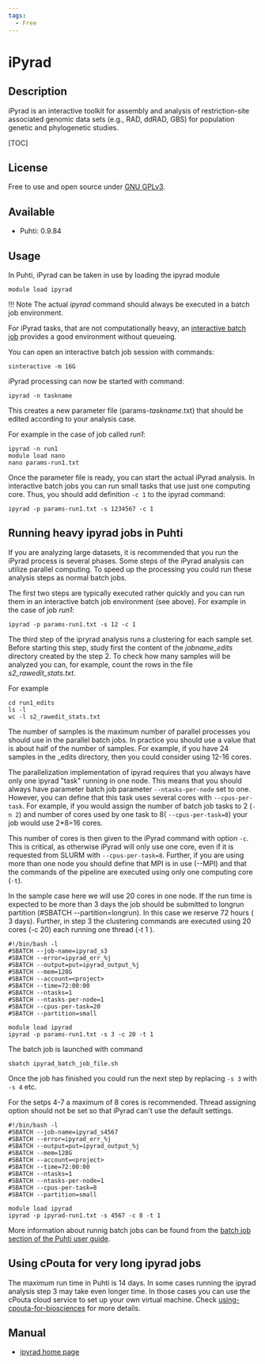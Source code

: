 ```yaml
---
tags:
  - Free
---
```


# iPyrad

## Description

iPyrad is an interactive toolkit for assembly and analysis of restriction-site associated genomic data sets (e.g., RAD, ddRAD, GBS) for population genetic and phylogenetic studies.

[TOC]

## License

Free to use and open source under [GNU GPLv3](https://www.gnu.org/licenses/gpl-3.0.html).

## Available

-   Puhti:  0.9.84


## Usage

In Puhti, iPyrad can be taken in use by loading the ipyrad module

```text
module load ipyrad
```

!!! Note
    The actual _ipyrad_ command should always be executed in a batch job environment.

For iPyrad tasks, that are not computationally heavy, an
[interactive batch job](../computing/running/interactive-usage.md) provides 
a good environment without queueing.

You can open an interactive batch job session with commands:

```text
sinteractive -m 16G
```

iPyrad processing can now be started with command:
```text
ipyrad -n taskname
```

This creates a new parameter file (params-_taskname_.txt) that should be edited according to your analysis case.

For example in the case of job called _run1_:

```text
ipyrad -n run1
module load nano
nano params-run1.txt
```

Once the parameter file is ready, you can start the actual iPyrad analysis. In interactive batch
jobs you can run small tasks that use just one computing core. Thus, you should add
definition `-c 1` to the ipyrad command:

```text
ipyrad -p params-run1.txt -s 1234567 -c 1
```

## Running heavy ipyrad jobs in Puhti

If you are analyzing large datasets, it is recommended that you run the iPyrad process is several phases. Some steps of the iPyrad analysis can utilize parallel computing. To speed up the processing you could run these analysis steps as normal batch jobs.

The first two steps are typically executed rather quickly and you can run them in an interactive batch job environment (see above). 
For example in the case of job _run1_:

```text
ipyrad -p params-run1.txt -s 12 -c 1
```

The third step of the ipryrad analysis runs a clustering for each sample set. Before starting this step, study first the content of the _jobname_edits_ directory created by the step 2. To check how many samples will be analyzed you can, for example, count the rows in the file _s2_rawedit_stats.txt_.

For example
```text
cd run1_edits
ls -l
wc -l s2_rawedit_stats.txt
```

The number of samples is the maximum number of parallel processes you should use in the parallel batch jobs. In practice you should use a value that is about half of the number of samples. For example, if you have 24 samples in the _edits directory, then you could consider using 12-16 cores.

The parallelization implementation of ipyrad requires that you always have only one ipyrad "task" running in one node. This means that you should always have parameter batch job parameter `--ntasks-per-node` set to one. However, you can define that this task uses several cores with `--cpus-per-task`. For example, if you would assign the number of batch job tasks to 2 (`-n 2`) and number of cores used by one task to 8( `--cpus-per-task=8`) your job would use 2*8=16 cores. 

This number of cores is then given to the iPyrad command with option `-c`. This is critical, as otherwise iPyrad will only use one core, even if it is requested from SLURM with `--cpus-per-task=8`. Further, if you are using more than one node you should define that MPI is in use (--MPI) and that the commands of the pipeline are executed using only one computing core (`-t`).

In the sample case here we will use 20 cores in one node. If the run time is expected to be more than 3 days the job should be submitted to longrun partition (#SBATCH --partition=longrun). In this case we reserve 72 hours ( 3 days). Further, in step 3 the clustering commands are executed using 20 cores (-c 20) each running one thread (-t 1 ).

```text
#!/bin/bash -l
#SBATCH --job-name=ipyrad_s3
#SBATCH --error=ipyrad_err_%j
#SBATCH --output=put=ipyrad_output_%j
#SBATCH --mem=128G
#SBATCH --account=<project>
#SBATCH --time=72:00:00
#SBATCH --ntasks=1
#SBATCH --ntasks-per-node=1
#SBATCH --cpus-per-task=20
#SBATCH --partition=small

module load ipyrad
ipyrad -p params-run1.txt -s 3 -c 20 -t 1 
```

The batch job is launched with command

```
sbatch ipyrad_batch_job_file.sh
```

Once the job has finished you could run the next step by replacing `-s 3` with `-s 4` etc.

For the setps 4-7 a maximum of 8 cores is recommended. Thread assigning option should not be set so that iPyrad can't use the default settings.

```text
#!/bin/bash -l
#SBATCH --job-name=ipyrad_s4567
#SBATCH --error=ipyrad_err_%j
#SBATCH --output=put=ipyrad_output_%j
#SBATCH --mem=128G
#SBATCH --account=<project>
#SBATCH --time=72:00:00
#SBATCH --ntasks=1
#SBATCH --ntasks-per-node=1
#SBATCH --cpus-per-task=8
#SBATCH --partition=small

module load ipyrad
ipyrad -p ipyrad-run1.txt -s 4567 -c 8 -t 1 
```

More information about runnig batch jobs can be found from the [batch job section of the Puhti user guide](../computing/running/getting-started.md).

## Using cPouta for very long ipyrad jobs

The maximum run time in Puhti is 14 days. In some cases running the ipyrad analysis step 3 may take even longer time. In those cases you can use the cPouta cloud service to set up your own virtual machine. Check [using-cpouta-for-biosciences](https://research.csc.fi/using-cpouta-for-biosciences) for more details.


## Manual

*   [ipyrad home page](https://ipyrad.readthedocs.io/)




